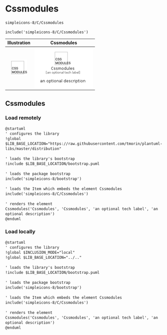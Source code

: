 # Cssmodules


```text
simpleicons-8/C/Cssmodules
```

```text
include('simpleicons-8/C/Cssmodules')
```



| Illustration | Cssmodules |
| :---: | :---: |
| ![illustration for Illustration](../../simpleicons-8/C/Cssmodules.png) | ![illustration for Cssmodules](../../simpleicons-8/C/Cssmodules.Local.png) |




## Cssmodules

### Load remotely
```plantuml
@startuml
' configures the library
!global $LIB_BASE_LOCATION="https://raw.githubusercontent.com/tmorin/plantuml-libs/master/distribution"

' loads the library's bootstrap
!include $LIB_BASE_LOCATION/bootstrap.puml

' loads the package bootstrap
include('simpleicons-8/bootstrap')

' loads the Item which embeds the element Cssmodules
include('simpleicons-8/C/Cssmodules')

' renders the element
Cssmodules('Cssmodules', 'Cssmodules', 'an optional tech label', 'an optional description')
@enduml
```

### Load locally
```plantuml
@startuml
' configures the library
!global $INCLUSION_MODE="local"
!global $LIB_BASE_LOCATION="../.."

' loads the library's bootstrap
!include $LIB_BASE_LOCATION/bootstrap.puml

' loads the package bootstrap
include('simpleicons-8/bootstrap')

' loads the Item which embeds the element Cssmodules
include('simpleicons-8/C/Cssmodules')

' renders the element
Cssmodules('Cssmodules', 'Cssmodules', 'an optional tech label', 'an optional description')
@enduml
```

